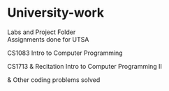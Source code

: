 # University-work

Labs and Project Folder  
Assignments done for UTSA 


CS1083 Intro to Computer Programming



CS1713 & Recitation Intro to Computer Programming II

& Other coding problems solved
